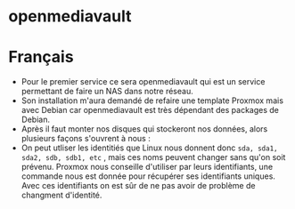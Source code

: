 # openmediavault
   # Français
   - Pour le premier service ce sera openmediavault qui est un service permettant de faire un NAS dans notre réseau.
   - Son installation m'aura demandé de refaire une template Proxmox mais avec Debian car openmediavault est très dépendant des packages de Debian.
   - Après il faut monter nos disques qui stockeront nos données, alors plusieurs façons s'ouvrent à nous :
   - On peut utliser les identitiés que Linux nous donnent donc ```sda, sda1, sda2, sdb, sdb1, etc``` , mais ces noms peuvent changer sans qu'on soit prévenu. Proxmox nous conseille d'utiliser par leurs identifiants, une commande nous est donnée pour récupérer ses identifiants uniques. Avec ces identifiants on est sûr de ne pas avoir de problème de changment d'identité.  
